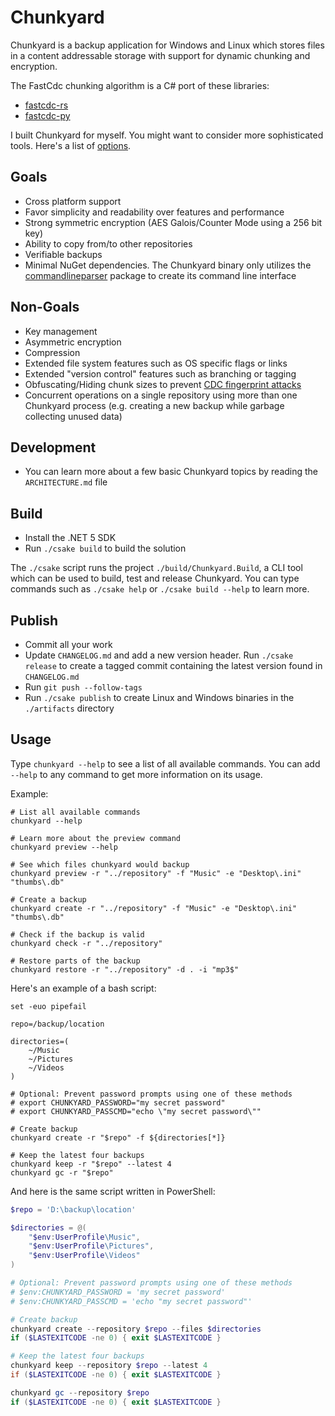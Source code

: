# Chunkyard

Chunkyard is a backup application for Windows and Linux which stores files in a
content addressable storage with support for dynamic chunking and encryption.

The FastCdc chunking algorithm is a C# port of these libraries:

- [fastcdc-rs][fastcdc-rs]
- [fastcdc-py][fastcdc-py]

I built Chunkyard for myself. You might want to consider more sophisticated
tools. Here's a list of [options][backup-tools].

## Goals

- Cross platform support
- Favor simplicity and readability over features and performance
- Strong symmetric encryption (AES Galois/Counter Mode using a 256 bit key)
- Ability to copy from/to other repositories
- Verifiable backups
- Minimal NuGet dependencies. The Chunkyard binary only utilizes the
  [commandlineparser][commandlineparser] package to create its command line
  interface

## Non-Goals

- Key management
- Asymmetric encryption
- Compression
- Extended file system features such as OS specific flags or links
- Extended "version control" features such as branching or tagging
- Obfuscating/Hiding chunk sizes to prevent [CDC fingerprint attacks][borg]
- Concurrent operations on a single repository using more than one Chunkyard
  process (e.g. creating a new backup while garbage collecting unused data)

## Development

- You can learn more about a few basic Chunkyard topics by reading the
  `ARCHITECTURE.md` file

## Build

- Install the .NET 5 SDK
- Run `./csake build` to build the solution

The `./csake` script runs the project `./build/Chunkyard.Build`, a CLI tool
which can be used to build, test and release Chunkyard. You can type commands
such as `./csake help` or `./csake build --help` to learn more.

## Publish

- Commit all your work
- Update `CHANGELOG.md` and add a new version header. Run `./csake release` to
  create a tagged commit containing the latest version found in `CHANGELOG.md`
- Run `git push --follow-tags`
- Run `./csake publish` to create Linux and Windows binaries in the
  `./artifacts` directory

## Usage

Type `chunkyard --help` to see a list of all available commands. You can add
`--help` to any command to get more information on its usage.

Example:

``` shell
# List all available commands
chunkyard --help

# Learn more about the preview command
chunkyard preview --help

# See which files chunkyard would backup
chunkyard preview -r "../repository" -f "Music" -e "Desktop\.ini" "thumbs\.db"

# Create a backup
chunkyard create -r "../repository" -f "Music" -e "Desktop\.ini" "thumbs\.db"

# Check if the backup is valid
chunkyard check -r "../repository"

# Restore parts of the backup
chunkyard restore -r "../repository" -d . -i "mp3$"
```

Here's an example of a bash script:

``` shell
set -euo pipefail

repo=/backup/location

directories=(
    ~/Music
    ~/Pictures
    ~/Videos
)

# Optional: Prevent password prompts using one of these methods
# export CHUNKYARD_PASSWORD="my secret password"
# export CHUNKYARD_PASSCMD="echo \"my secret password\""

# Create backup
chunkyard create -r "$repo" -f ${directories[*]}

# Keep the latest four backups
chunkyard keep -r "$repo" --latest 4
chunkyard gc -r "$repo"
```

And here is the same script written in PowerShell:

``` powershell
$repo = 'D:\backup\location'

$directories = @(
    "$env:UserProfile\Music",
    "$env:UserProfile\Pictures",
    "$env:UserProfile\Videos"
)

# Optional: Prevent password prompts using one of these methods
# $env:CHUNKYARD_PASSWORD = 'my secret password'
# $env:CHUNKYARD_PASSCMD = 'echo "my secret password"'

# Create backup
chunkyard create --repository $repo --files $directories
if ($LASTEXITCODE -ne 0) { exit $LASTEXITCODE }

# Keep the latest four backups
chunkyard keep --repository $repo --latest 4
if ($LASTEXITCODE -ne 0) { exit $LASTEXITCODE }

chunkyard gc --repository $repo
if ($LASTEXITCODE -ne 0) { exit $LASTEXITCODE }
```

[fastcdc-rs]: https://github.com/nlfiedler/fastcdc-rs
[fastcdc-py]: https://github.com/titusz/fastcdc-py
[backup-tools]: https://github.com/restic/others
[commandlineparser]: https://www.nuget.org/packages/CommandLineParser
[borg]: https://borgbackup.readthedocs.io/en/stable/internals/security.html#fingerprinting
